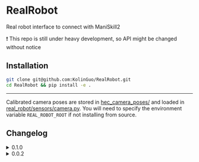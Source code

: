 # RealRobot
Real robot interface to connect with ManiSkill2

:exclamation: This repo is still under heavy development, so API might be changed without notice

## Installation

```bash
git clone git@github.com:KolinGuo/RealRobot.git
cd RealRobot && pip install -e .
```

---

Calibrated camera poses are stored in [hec_camera_poses/](hec_camera_poses) and
loaded in [real_robot/sensors/camera.py](real_robot/sensors/camera.py).
You will need to specify the environment variable `REAL_ROBOT_ROOT`
if not installing from source.

## Changelog

<details>
<summary>0.1.0</summary>
<p>

### New features
* Added `SharedObject` to create/mount objects stored in `SharedMemory`
* Enabled `RSDevice` to run as a separate process (now `Camera` will create
  `RSDevice` as a separate process)
* Enabled `RSDevice` to record camera streams as a rosbag file
* Enabled `XArm7` to run as a separate process (for streaming robot states)
* Enabled `CV2Visualizer` and `O3DGUIVisualizer` to run as separate processes (for visualization)

### API changes
* `real_robot.agents.xarm`
  * Change `XArm7` parameters for clarity (`safety_boundary` => `safety_boundary_mm`, `boundary_clip_eps` => `boundary_clip_mm`)
  * Add `get_gripper_position()` to get gripper opening width in mm or m
  * Add `gripper_speed` parameter to `set_action()` to control gripper speed
* `real_robot.utils.visualization.visualizer`
  * Rename `Visualizer` method `show_observation()` => `show_obs()`
* `real_robot.sensors.camera`
  * `CameraConfig` now accepts an `fps` parameter
  * Rename `CameraConfig` parameter `parent_pose_fn` => `parent_pose_so_name`
* `real_robot.utils.realsense`
  * `RSDevice` now accepts `device_sn` instead of an `rs.device`
  * `RSDevice` now accepts `color_config` and `depth_config` as parameters
    (`width`, `height`, `fps`) instead of `rs.config`

### Other changes
* `real_robot.agents.xarm`
  * `XArm7` will not clear *"Safety Boundary Limit"* error automatically in `set_action()`
  * For `motion_mode == "position"`, switch from using `set_tool_position()` to `set_position()`
  * Enable gripper and set to maximum speed in `reset()`

</p>
</details>

<details>
<summary>0.0.2</summary>
<p>

* Added motion_mode to XArm7 agent
* Added several control_mode: `pd_ee_pos`, `pd_ee_pose_axangle`,
`pd_ee_delta_pose_axangle`, `pd_ee_pose_quat`, `pd_ee_delta_pose_quat`

</p>
</details>
